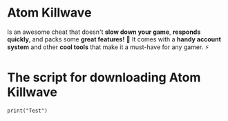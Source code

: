 # Atom Killwave 
Is an awesome cheat that doesn't **slow down your game**, **responds quickly**, and packs some **great features!** 🚀 
It comes with a **handy account system** and other **cool tools** that make it a must-have for any gamer. ⚡ 
# The script for downloading Atom Killwave
```
print("Test")
```
